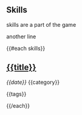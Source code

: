 
## Skills

skills are a part of the game

another line

{{#each skills}}
## [{{title}}]({{../site.root}}{{href\}})

_{{date}}_ {{category}}

{{tags}}

{{/each}}